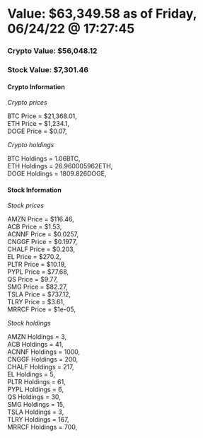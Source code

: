 # Value: $63,349.58 as of Friday, 06/24/22 @ 17:27:45 

### Crypto Value: $56,048.12

### Stock Value: $7,301.46

#### Crypto Information 
*Crypto prices* 

BTC Price = $21,368.01,  
ETH Price = $1,234.1,  
DOGE Price = $0.07,  


*Crypto holdings* 

BTC Holdings = 1.06BTC,  
ETH Holdings = 26.960005962ETH,  
DOGE Holdings = 1809.826DOGE,  


#### Stock Information 

*Stock prices* 

AMZN Price = $116.46,  
ACB Price = $1.53,  
ACNNF Price = $0.0257,  
CNGGF Price = $0.1977,  
CHALF Price = $0.203,  
EL Price = $270.2,  
PLTR Price = $10.19,  
PYPL Price = $77.68,  
QS Price = $9.77,  
SMG Price = $82.27,  
TSLA Price = $737.12,  
TLRY Price = $3.61,  
MRRCF Price = $1e-05,  


*Stock holdings* 

AMZN Holdings = 3,  
ACB Holdings = 41,  
ACNNF Holdings = 1000,  
CNGGF Holdings = 200,  
CHALF Holdings = 217,  
EL Holdings = 5,  
PLTR Holdings = 61,  
PYPL Holdings = 6,  
QS Holdings = 30,  
SMG Holdings = 15,  
TSLA Holdings = 3,  
TLRY Holdings = 167,  
MRRCF Holdings = 700,  


